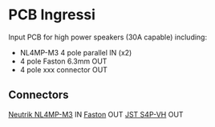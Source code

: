 # PCB Ingressi
Input PCB for high power speakers (30A capable) including:
- NL4MP-M3 4 pole parallel IN (x2)
- 4 pole Faston 6.3mm OUT
- 4 pole xxx connector OUT

## Connectors
[Neutrik NL4MP-M3](https://www.neutrik.com/en/product/nl4mp-m3) IN
[Faston](https://www.tme.eu/it/details/st-lk-4/terminali-a-saldare-pcb/xinya/xy256r-a-7-62-4pin/) OUT
[JST S4P-VH](https://www.digikey.it/product-detail/it/jst-sales-america-inc/S4P-VH-LF-SN/S4P-VH-LF-SN-ND/9924228) OUT

